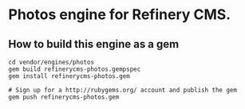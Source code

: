 # Photos engine for Refinery CMS.

## How to build this engine as a gem

    cd vendor/engines/photos
    gem build refinerycms-photos.gempspec
    gem install refinerycms-photos.gem
    
    # Sign up for a http://rubygems.org/ account and publish the gem
    gem push refinerycms-photos.gem
